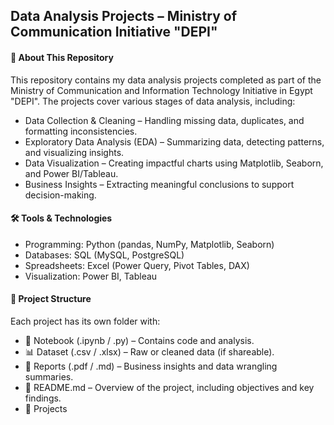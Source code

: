 ## Data Analysis Projects – Ministry of Communication Initiative "DEPI"

#### 📌 About This Repository
This repository contains my data analysis projects completed as part of the Ministry of Communication and Information Technology Initiative in Egypt "DEPI". The projects cover various stages of data analysis, including:

- Data Collection & Cleaning – Handling missing data, duplicates, and formatting inconsistencies.
- Exploratory Data Analysis (EDA) – Summarizing data, detecting patterns, and visualizing insights.
- Data Visualization – Creating impactful charts using Matplotlib, Seaborn, and Power BI/Tableau.
- Business Insights – Extracting meaningful conclusions to support decision-making.
  
#### 🛠️ Tools & Technologies
- Programming: Python (pandas, NumPy, Matplotlib, Seaborn)
- Databases: SQL (MySQL, PostgreSQL)
- Spreadsheets: Excel (Power Query, Pivot Tables, DAX)
- Visualization: Power BI, Tableau
  
#### 📂 Project Structure
Each project has its own folder with:

- 📄 Notebook (.ipynb / .py) – Contains code and analysis.
- 📊 Dataset (.csv / .xlsx) – Raw or cleaned data (if shareable).
- 📑 Reports (.pdf / .md) – Business insights and data wrangling summaries.
- 📜 README.md – Overview of the project, including objectives and key findings.
- 🚀 Projects
  
